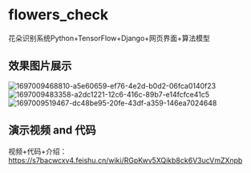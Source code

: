 # flowers_check
花朵识别系统Python+TensorFlow+Django+网页界面+算法模型

## 效果图片展示

![1697009468810-a5e60659-ef76-4e2d-b0d2-06fca0140f23](https://github.com/qcpythons/flowers_check/assets/145885700/bcdf112e-fd88-4cd4-807b-0a96c338a047)
![1697009483358-a2dc1221-12c6-416c-89b7-e14fcfce41c5](https://github.com/qcpythons/flowers_check/assets/145885700/4c4cf174-6556-41cc-9402-5c8d7c7fe461)
![1697009519467-dc48be95-20fe-43df-a359-146ea7024648](https://github.com/qcpythons/flowers_check/assets/145885700/a93a8bab-1813-4074-aa2b-29c76acfdcb8)

## 演示视频 and 代码
视频+代码+介绍：https://s7bacwcxv4.feishu.cn/wiki/RGpKwv5XQikb8ck6V3ucVmZXnpb
